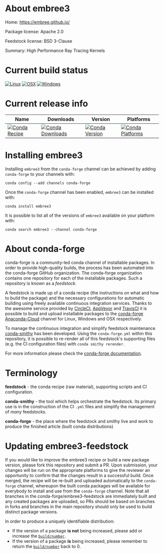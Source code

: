 About embree3
=============

Home: https://embree.github.io/

Package license: Apache 2.0

Feedstock license: BSD 3-Clause

Summary: High Performance Ray Tracing Kernels



Current build status
====================

[![Linux](https://img.shields.io/circleci/project/github/conda-forge/embree3-feedstock/master.svg?label=Linux)](https://circleci.com/gh/conda-forge/embree3-feedstock)
[![OSX](https://img.shields.io/travis/conda-forge/embree3-feedstock/master.svg?label=macOS)](https://travis-ci.org/conda-forge/embree3-feedstock)
[![Windows](https://img.shields.io/appveyor/ci/conda-forge/embree3-feedstock/master.svg?label=Windows)](https://ci.appveyor.com/project/conda-forge/embree3-feedstock/branch/master)

Current release info
====================

| Name | Downloads | Version | Platforms |
| --- | --- | --- | --- |
| [![Conda Recipe](https://img.shields.io/badge/recipe-embree3-green.svg)](https://anaconda.org/conda-forge/embree3) | [![Conda Downloads](https://img.shields.io/conda/dn/conda-forge/embree3.svg)](https://anaconda.org/conda-forge/embree3) | [![Conda Version](https://img.shields.io/conda/vn/conda-forge/embree3.svg)](https://anaconda.org/conda-forge/embree3) | [![Conda Platforms](https://img.shields.io/conda/pn/conda-forge/embree3.svg)](https://anaconda.org/conda-forge/embree3) |

Installing embree3
==================

Installing `embree3` from the `conda-forge` channel can be achieved by adding `conda-forge` to your channels with:

```
conda config --add channels conda-forge
```

Once the `conda-forge` channel has been enabled, `embree3` can be installed with:

```
conda install embree3
```

It is possible to list all of the versions of `embree3` available on your platform with:

```
conda search embree3 --channel conda-forge
```


About conda-forge
=================

conda-forge is a community-led conda channel of installable packages.
In order to provide high-quality builds, the process has been automated into the
conda-forge GitHub organization. The conda-forge organization contains one repository
for each of the installable packages. Such a repository is known as a *feedstock*.

A feedstock is made up of a conda recipe (the instructions on what and how to build
the package) and the necessary configurations for automatic building using freely
available continuous integration services. Thanks to the awesome service provided by
[CircleCI](https://circleci.com/), [AppVeyor](http://www.appveyor.com/)
and [TravisCI](https://travis-ci.org/) it is possible to build and upload installable
packages to the [conda-forge](https://anaconda.org/conda-forge)
[Anaconda-Cloud](http://docs.anaconda.org/) channel for Linux, Windows and OSX respectively.

To manage the continuous integration and simplify feedstock maintenance
[conda-smithy](http://github.com/conda-forge/conda-smithy) has been developed.
Using the ``conda-forge.yml`` within this repository, it is possible to re-render all of
this feedstock's supporting files (e.g. the CI configuration files) with ``conda smithy rerender``.

For more information please check the [conda-forge documentation](https://conda-forge.org/docs/).

Terminology
===========

**feedstock** - the conda recipe (raw material), supporting scripts and CI configuration.

**conda-smithy** - the tool which helps orchestrate the feedstock.
                   Its primary use is in the construction of the CI ``.yml`` files
                   and simplify the management of *many* feedstocks.

**conda-forge** - the place where the feedstock and smithy live and work to
                  produce the finished article (built conda distributions)


Updating embree3-feedstock
==========================

If you would like to improve the embree3 recipe or build a new
package version, please fork this repository and submit a PR. Upon submission,
your changes will be run on the appropriate platforms to give the reviewer an
opportunity to confirm that the changes result in a successful build. Once
merged, the recipe will be re-built and uploaded automatically to the
`conda-forge` channel, whereupon the built conda packages will be available for
everybody to install and use from the `conda-forge` channel.
Note that all branches in the conda-forge/embree3-feedstock are
immediately built and any created packages are uploaded, so PRs should be based
on branches in forks and branches in the main repository should only be used to
build distinct package versions.

In order to produce a uniquely identifiable distribution:
 * If the version of a package **is not** being increased, please add or increase
   the [``build/number``](http://conda.pydata.org/docs/building/meta-yaml.html#build-number-and-string).
 * If the version of a package **is** being increased, please remember to return
   the [``build/number``](http://conda.pydata.org/docs/building/meta-yaml.html#build-number-and-string)
   back to 0.